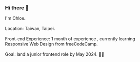### Hi there 👋
I'm Chloe. <br><br>
Location:  Taiwan, Taipei. <br><br>
Front-end Experience:  1 month of experience  , currently learning  Responsive Web Design from freeCodeCamp. <br><br>
Goal:  land a junior frontend role by May 2024. 💪🏻
<!--
**ChloeTseng064/ChloeTseng064** is a ✨ _special_ ✨ repository because its `README.md` (this file) appears on your GitHub profile.

Here are some ideas to get you started:

- 🔭 I’m currently working on ...
- 🌱 I’m currently learning ...
- 👯 I’m looking to collaborate on ...
- 🤔 I’m looking for help with ...
- 💬 Ask me about ...
- 📫 How to reach me: ...
- 😄 Pronouns: ...
- ⚡ Fun fact: ...
-->
